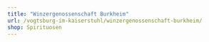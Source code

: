 ```yaml
---
title: "Winzergenossenschaft Burkheim"
url: /vogtsburg-im-kaiserstuhl/winzergenossenschaft-burkheim/
shop: Spirituosen
---
```

